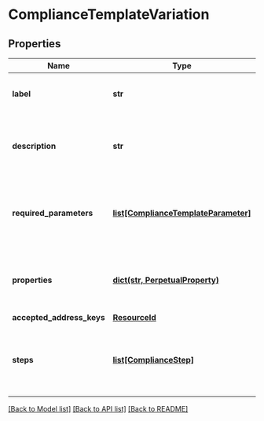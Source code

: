 # ComplianceTemplateVariation


## Properties
Name | Type | Description | Notes
------------ | ------------- | ------------- | -------------
**label** | **str** | Label of a Compliance Template Variation | 
**description** | **str** | The description of the Compliance Template Variation | 
**required_parameters** | [**list[ComplianceTemplateParameter]**](ComplianceTemplateParameter.md) | A parameter required by a Compliance Template Variation | 
**properties** | [**dict(str, PerpetualProperty)**](PerpetualProperty.md) | Properties associated with the Compliance Template Variation | 
**accepted_address_keys** | [**ResourceId**](ResourceId.md) |  | 
**steps** | [**list[ComplianceStep]**](ComplianceStep.md) | The steps expressed in this template, with their required parameters | 

[[Back to Model list]](../README.md#documentation-for-models) [[Back to API list]](../README.md#documentation-for-api-endpoints) [[Back to README]](../README.md)


